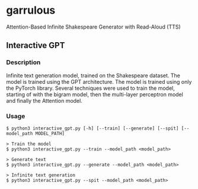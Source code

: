 # garrulous

Attention-Based Infinite Shakespeare Generator with Read-Aloud (TTS)

## Interactive GPT

### Description

Infinite text generation model, trained on the Shakespeare dataset. The model is trained using the GPT architecture. The model is trained using only the PyTorch library.
Several techniques were used to train the model, starting of with the bigram model, then the multi-layer perceptron model and finally the Attention model.

### Usage

```shell
$ python3 interactive_gpt.py [-h] [--train] [--generate] [--spit] [--model_path MODEL_PATH]

> Train the model
$ python3 interactive_gpt.py --train --model_path <model_path>

> Generate text
$ python3 interactive_gpt.py --generate --model_path <model_path>

> Infinite text generation
$ python3 interactive_gpt.py --spit --model_path <model_path>
```
